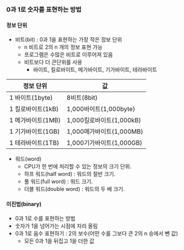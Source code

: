 ### 0과 1로 숫자를 표현하는 방법
#### 정보 단위
- 비트(bit) : 0과 1을 표현하는 가장 작은 정보 단위
  * n 비트로 2의 n 개의 정보 표현 가능
  * 프로그램은 수많은 비트로 이루어져 있음
  * 비트보다 더 큰단위를 사용
    * 바이트, 킬로바이트, 메가바이트, 기가바이트, 테라바이트 

|정보 단위|값|
|---|---|
|1 바이트(1byte)|8비트(8bit)|
|1 킬로바이트(1kB)|1,000바이트(1,000byte)|
|1 메가바이트(1MB)|1,000킬로바이트(1,000kB)|
|1 기가바이트(1GB)|1,000메가바이트(1,000MB)|
|1 테라바이트(1TB)|1,000기가바이트(1,000GB)|

- 워드(word)
  * CPU가 한 번에 처리할 수 있는 정보의 크기 단위.
  * 하프 워드(half word) : 워드의 절반 크기.
  * 풀 워드(full word) : 워드 크기.
  * 더블 워드(double word) : 워드의 두 배 크기.
#### 이진법(binary)
- 0과 1로 수를 표현하는 방법
- 숫자가 1을 넘어가는 시점에 자리 올림
- 0과 1로 음수 표현하기 : 2의 보수(어떤 수를 그보다 큰 2의 n 승에서 뺀 값)
  * 모든 0과 1을 뒤집고 1을 더한 값
